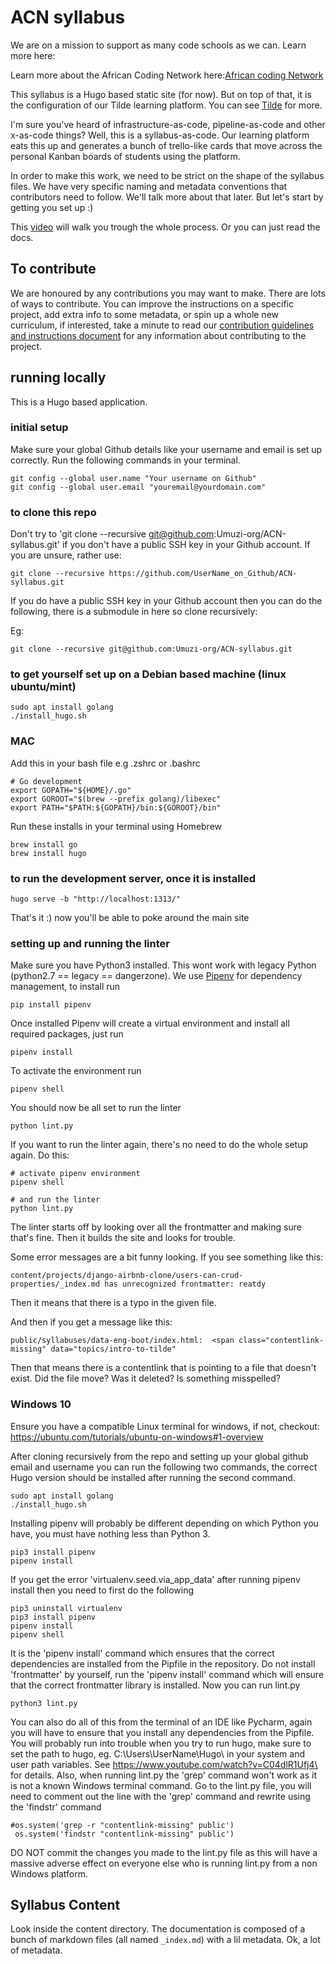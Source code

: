 # ACN syllabus

We are on a mission to support as many code schools as we can. Learn more here:

Learn more about the African Coding Network here:[African coding Network](https://www.africancoding.network/)

This syllabus is a Hugo based static site (for now). But on top of that, it is the configuration of our Tilde learning platform. You can see [Tilde](https://github.com/Umuzi-org/Tilde) for more.  

I'm sure you've heard of infrastructure-as-code, pipeline-as-code and other x-as-code things? Well, this is a syllabus-as-code. Our learning platform eats this up and generates a bunch of trello-like cards that move across the personal Kanban boards of students using the platform.

In order to make this work, we need to be strict on the shape of the syllabus files. We have very specific naming and metadata conventions that contributors need to follow. We'll talk more about that later. But let's start by getting you set up :)

This [video](https://www.youtube.com/watch?v=j5-uaSgIGI0&feature=youtu.be) will walk you trough the whole process. Or you can just read the docs.

## To contribute

We are honoured by any contributions you may want to make.
There are lots of ways to contribute. You can improve the instructions on a specific project, add extra info to some metadata, or spin up a whole new curriculum, if interested, take a minute to read our [contribution guidelines and instructions document](https://github.com/Umuzi-org/ACN-syllabus/blob/develop/contribute.md) for any information about contributing to the project.

## running locally

This is a Hugo based application.

### initial setup

Make sure your global Github details like your username and email is set up correctly. Run the following commands in
your terminal.

```
git config --global user.name "Your username on Github"
git config --global user.email "youremail@yourdomain.com"
```

### to clone this repo

Don't try to 'git clone --recursive git@github.com:Umuzi-org/ACN-syllabus.git' if you don't have a public SSH key in your Github account.
If you are unsure, rather use:

```
git clone --recursive https://github.com/UserName_on_Github/ACN-syllabus.git
```

If you do have a public SSH key in your Github account then you can do the following, there is a submodule in here so clone recursively:

Eg:

```
git clone --recursive git@github.com:Umuzi-org/ACN-syllabus.git
```

### to get yourself set up on a Debian based machine (linux ubuntu/mint)

```
sudo apt install golang
./install_hugo.sh
```

### MAC

Add this in your bash file e.g .zshrc or .bashrc

```
# Go development
export GOPATH="${HOME}/.go"
export GOROOT="$(brew --prefix golang)/libexec"
export PATH="$PATH:${GOPATH}/bin:${GOROOT}/bin"
```

Run these installs in your terminal using Homebrew

```
brew install go
brew install hugo
```

### to run the development server, once it is installed

```
hugo serve -b "http://localhost:1313/"
```

That's it :) now you'll be able to poke around the main site

### setting up and running the linter

Make sure you have Python3 installed. This wont work with legacy Python (python2.7 == legacy == dangerzone).
We use [Pipenv](https://pipenv.pypa.io/en/latest/) for dependency management, to install run

```
pip install pipenv
```

Once installed Pipenv will create a virtual environment and install all required packages, just run

```
pipenv install
```

To activate the environment run

```
pipenv shell
```

You should now be all set to run the linter

```
python lint.py
```

If you want to run the linter again, there's no need to do the whole setup again. Do this:

```
# activate pipenv environment
pipenv shell

# and run the linter
python lint.py
```

The linter starts off by looking over all the frontmatter and making sure that's fine. Then it builds the site and looks for trouble.

Some error messages are a bit funny looking. If you see something like this:

```
content/projects/django-airbnb-clone/users-can-crud-properties/_index.md has unrecognized frontmatter: reatdy
```

Then it means that there is a typo in the given file.

And then if you get a message like this:

```
public/syllabuses/data-eng-boot/index.html:  <span class="contentlink-missing" data="topics/intro-to-tilde"
```

Then that means there is a contentlink that is pointing to a file that doesn't exist. Did the file move? Was it deleted? Is something misspelled?

### Windows 10

Ensure you have a compatible Linux terminal for windows, if not, checkout: https://ubuntu.com/tutorials/ubuntu-on-windows#1-overview

After cloning recursively from the repo and setting up your global github email and username you can run the following
two commands, the correct Hugo version should be installed after running the second command.

```
sudo apt install golang
./install_hugo.sh
```

Installing pipenv will probably be different depending on which Python you have, you must have nothing less than
Python 3.

```
pip3 install pipenv
pipenv install
```

If you get the error 'virtualenv.seed.via_app_data' after running pipenv install then you need to first do the following

```
pip3 uninstall virtualenv
pip3 install pipenv
pipenv install
pipenv shell
```

It is the 'pipenv install' command which ensures that the correct dependencies are installed from the Pipfile in the repository.
Do not install 'frontmatter' by yourself, run the 'pipenv install' command which will ensure that the correct frontmatter library
is installed. Now you can run lint.py

```
python3 lint.py
```

You can also do all of this from the terminal of an IDE like Pycharm, again you will have to ensure
that you install any dependencies from the Pipfile.  You will probably run into trouble when you try to
run hugo, make sure to set the path to hugo, eg. C:\Users\UserName\Hugo\ in your system and user path variables.
See https://www.youtube.com/watch?v=C04dlR1Ufj4\ for details.
Also, when running lint.py the 'grep' command won't work as it is not a known Windows terminal command.
Go to the lint.py file, you will need to comment out the line with the 'grep' command and rewrite using
the 'findstr' command

```
#os.system('grep -r "contentlink-missing" public')
 os.system('findstr "contentlink-missing" public')
```

DO NOT commit the changes you made to the lint.py file as this will have a massive adverse effect on everyone else
who is running lint.py from a non Windows platform.

## Syllabus Content

Look inside the content directory. The documentation is composed of a bunch of markdown files (all named `_index.md`) with a lil metadata. Ok, a lot of metadata.
